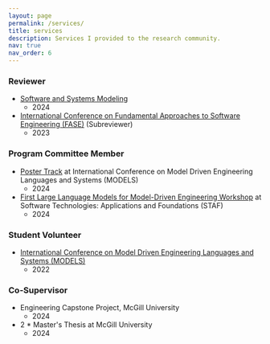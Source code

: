 ```yaml
---
layout: page
permalink: /services/
title: services
description: Services I provided to the research community.
nav: true
nav_order: 6
---
```

### Reviewer
* [Software and Systems Modeling](https://link.springer.com/journal/10270)
    * 2024
* [International Conference on Fundamental Approaches to Software Engineering (FASE)](https://www.etaps.org/2023/fase) (Subreviewer)
    * 2023

### Program Committee Member
* [Poster Track](https://conf.researchr.org/track/models-2024/models-2024-posters) at International Conference on Model Driven Engineering Languages and Systems (MODELS)
    * 2024
* [First Large Language Models for Model-Driven Engineering Workshop](https://conf.researchr.org/home/staf-2024/llm4mde-2024?) at Software Technologies: Applications and Foundations (STAF)
    * 2024

### Student Volunteer
* [International Conference on Model Driven Engineering Languages and Systems (MODELS)](https://conf.researchr.org/home/models-2022)
    * 2022

### Co-Supervisor
* Engineering Capstone Project, McGill University
    * 2024
* 2 * Master's Thesis at McGill University
    * 2024